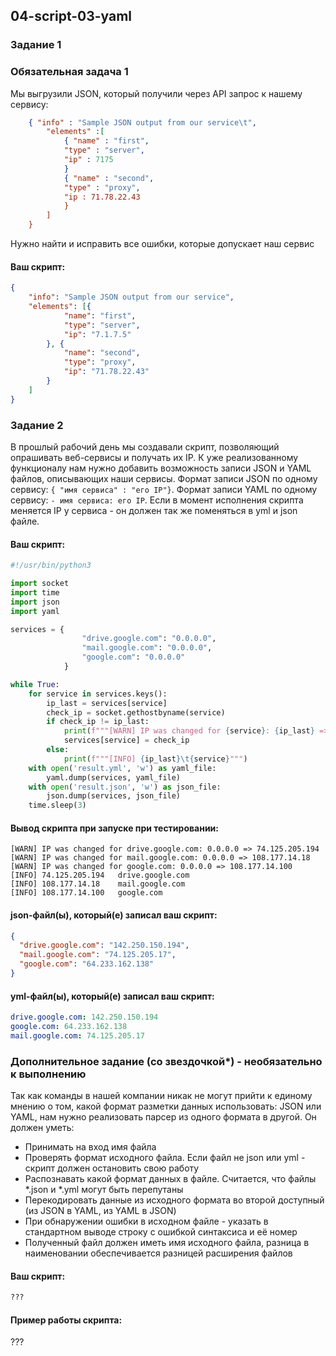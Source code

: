 ## 04-script-03-yaml
### Задание 1

### Обязательная задача 1
Мы выгрузили JSON, который получили через API запрос к нашему сервису:

```json
    { "info" : "Sample JSON output from our service\t",
        "elements" :[
            { "name" : "first",
            "type" : "server",
            "ip" : 7175 
            }
            { "name" : "second",
            "type" : "proxy",
            "ip : 71.78.22.43
            }
        ]
    }
```
  Нужно найти и исправить все ошибки, которые допускает наш сервис

#### Ваш скрипт:
```json
{
    "info": "Sample JSON output from our service",
    "elements": [{
            "name": "first",
            "type": "server",
            "ip": "7.1.7.5"
        }, {
            "name": "second",
            "type": "proxy",
            "ip": "71.78.22.43"
        }
    ]
}
```

### Задание 2

В прошлый рабочий день мы создавали скрипт, позволяющий опрашивать веб-сервисы и получать их IP. К уже реализованному функционалу нам нужно добавить возможность записи JSON и YAML файлов, описывающих наши сервисы. Формат записи JSON по одному сервису: `{ "имя сервиса" : "его IP"}`. Формат записи YAML по одному сервису: `- имя сервиса: его IP`. Если в момент исполнения скрипта меняется IP у сервиса - он должен так же поменяться в yml и json файле.

#### Ваш скрипт:
```python
#!/usr/bin/python3

import socket
import time
import json
import yaml

services = {
                "drive.google.com": "0.0.0.0",
                "mail.google.com": "0.0.0.0",
                "google.com": "0.0.0.0"
            }

while True:
    for service in services.keys():
        ip_last = services[service]
        check_ip = socket.gethostbyname(service)
        if check_ip != ip_last:
            print(f"""[WARN] IP was changed for {service}: {ip_last} => {check_ip}""")
            services[service] = check_ip
        else:
            print(f"""[INFO] {ip_last}\t{service}""")
    with open('result.yml', 'w') as yaml_file:
        yaml.dump(services, yaml_file)
    with open('result.json', 'w') as json_file:
        json.dump(services, json_file)
    time.sleep(3)
```

#### Вывод скрипта при запуске при тестировании:
```
[WARN] IP was changed for drive.google.com: 0.0.0.0 => 74.125.205.194
[WARN] IP was changed for mail.google.com: 0.0.0.0 => 108.177.14.18
[WARN] IP was changed for google.com: 0.0.0.0 => 108.177.14.100
[INFO] 74.125.205.194   drive.google.com
[INFO] 108.177.14.18    mail.google.com
[INFO] 108.177.14.100   google.com
```

#### json-файл(ы), который(е) записал ваш скрипт:
```json
{
  "drive.google.com": "142.250.150.194",
  "mail.google.com": "74.125.205.17",
  "google.com": "64.233.162.138"
}
```

#### yml-файл(ы), который(е) записал ваш скрипт:
```yaml
drive.google.com: 142.250.150.194
google.com: 64.233.162.138
mail.google.com: 74.125.205.17
```

### Дополнительное задание (со звездочкой*) - необязательно к выполнению

Так как команды в нашей компании никак не могут прийти к единому мнению о том, какой формат разметки данных использовать: JSON или YAML, нам нужно реализовать парсер из одного формата в другой. Он должен уметь:
   * Принимать на вход имя файла
   * Проверять формат исходного файла. Если файл не json или yml - скрипт должен остановить свою работу
   * Распознавать какой формат данных в файле. Считается, что файлы *.json и *.yml могут быть перепутаны
   * Перекодировать данные из исходного формата во второй доступный (из JSON в YAML, из YAML в JSON)
   * При обнаружении ошибки в исходном файле - указать в стандартном выводе строку с ошибкой синтаксиса и её номер
   * Полученный файл должен иметь имя исходного файла, разница в наименовании обеспечивается разницей расширения файлов

#### Ваш скрипт:
```python
???
```

#### Пример работы скрипта:
???
